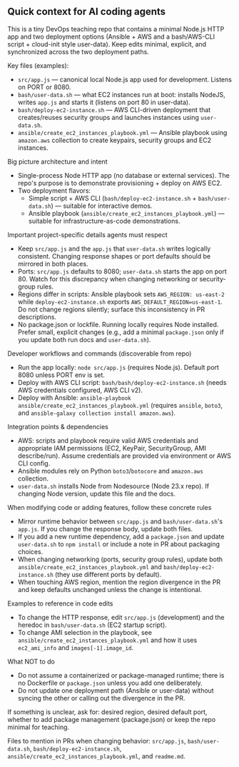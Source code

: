 ## Quick context for AI coding agents

This is a tiny DevOps teaching repo that contains a minimal Node.js HTTP app and two deployment options (Ansible + AWS and a bash/AWS-CLI script + cloud-init style user-data). Keep edits minimal, explicit, and synchronized across the two deployment paths.

Key files (examples):
- `src/app.js` — canonical local Node.js app used for development. Listens on PORT or 8080.
- `bash/user-data.sh` — what EC2 instances run at boot: installs NodeJS, writes `app.js` and starts it (listens on port 80 in user-data).
- `bash/deploy-ec2-instance.sh` — AWS CLI-driven deployment that creates/reuses security groups and launches instances using `user-data.sh`.
- `ansible/create_ec2_instances_playbook.yml` — Ansible playbook using `amazon.aws` collection to create keypairs, security groups and EC2 instances.

Big picture architecture and intent
- Single-process Node HTTP app (no database or external services). The repo's purpose is to demonstrate provisioning + deploy on AWS EC2.
- Two deployment flavors:
  - Simple script + AWS CLI (`bash/deploy-ec2-instance.sh` + `bash/user-data.sh`) — suitable for interactive demos.
  - Ansible playbook (`ansible/create_ec2_instances_playbook.yml`) — suitable for infrastructure-as-code demonstrations.

Important project-specific details agents must respect
- Keep `src/app.js` and the `app.js` that `user-data.sh` writes logically consistent. Changing response shapes or port defaults should be mirrored in both places.
- Ports: `src/app.js` defaults to 8080; `user-data.sh` starts the app on port 80. Watch for this discrepancy when changing networking or security-group rules.
- Regions differ in scripts: Ansible playbook sets `AWS_REGION: us-east-2` while `deploy-ec2-instance.sh` exports `AWS_DEFAULT_REGION=us-east-1`. Do not change regions silently; surface this inconsistency in PR descriptions.
- No package.json or lockfile. Running locally requires Node installed. Prefer small, explicit changes (e.g., add a minimal `package.json` only if you update both run docs and `user-data.sh`).

Developer workflows and commands (discoverable from repo)
- Run the app locally: `node src/app.js` (requires Node.js). Default port 8080 unless PORT env is set.
- Deploy with AWS CLI script: `bash/bash/deploy-ec2-instance.sh` (needs AWS credentials configured, AWS CLI v2).
- Deploy with Ansible: `ansible-playbook ansible/create_ec2_instances_playbook.yml` (requires `ansible`, `boto3`, and `ansible-galaxy collection install amazon.aws`).

Integration points & dependencies
- AWS: scripts and playbook require valid AWS credentials and appropriate IAM permissions (EC2, KeyPair, SecurityGroup, AMI describe/run). Assume credentials are provided via environment or AWS CLI config.
- Ansible modules rely on Python `boto3`/`botocore` and `amazon.aws` collection.
- `user-data.sh` installs Node from Nodesource (Node 23.x repo). If changing Node version, update this file and the docs.

When modifying code or adding features, follow these concrete rules
- Mirror runtime behavior between `src/app.js` and `bash/user-data.sh`'s `app.js`. If you change the response body, update both files.
- If you add a new runtime dependency, add a `package.json` and update `user-data.sh` to `npm install` or include a note in PR about packaging choices.
- When changing networking (ports, security group rules), update both `ansible/create_ec2_instances_playbook.yml` and `bash/deploy-ec2-instance.sh` (they use different ports by default).
- When touching AWS region, mention the region divergence in the PR and keep defaults unchanged unless the change is intentional.

Examples to reference in code edits
- To change the HTTP response, edit `src/app.js` (development) and the heredoc in `bash/user-data.sh` (EC2 startup script).
- To change AMI selection in the playbook, see `ansible/create_ec2_instances_playbook.yml` and how it uses `ec2_ami_info` and `images[-1].image_id`.

What NOT to do
- Do not assume a containerized or package-managed runtime; there is no Dockerfile or `package.json` unless you add one deliberately.
- Do not update one deployment path (Ansible or user-data) without syncing the other or calling out the divergence in the PR.

If something is unclear, ask for: desired region, desired default port, whether to add package management (package.json) or keep the repo minimal for teaching.

Files to mention in PRs when changing behavior: `src/app.js`, `bash/user-data.sh`, `bash/deploy-ec2-instance.sh`, `ansible/create_ec2_instances_playbook.yml`, and `readme.md`.
